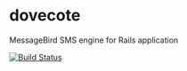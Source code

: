 dovecote
========

MessageBird SMS engine for Rails application

[![Build Status](https://travis-ci.org/tiramizoo/dovecote.svg?branch=master)](https://travis-ci.org/tiramizoo/dovecote)
